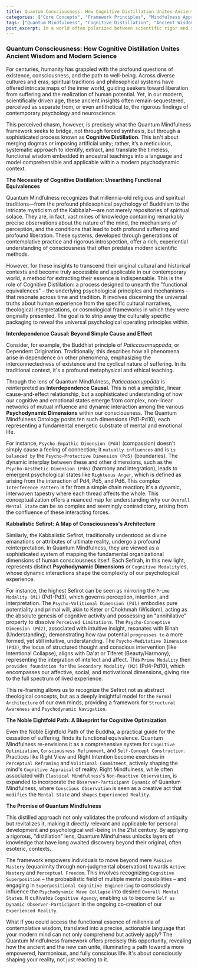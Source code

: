 ```yaml
---
title: Quantum Consciousness: How Cognitive Distillation Unites Ancient Wisdom and Modern Science
categories: ["Core Concepts", "Framework Principles", "Mindfulness Approaches"]
tags: ["Quantum Mindfulness", "Cognitive Distillation", "Ancient Wisdom", "Modern Science", "Consciousness", "Psychodynamic Dimensions", "Perception", "Self-Development", "Mind-Body Connection"]
post_excerpt: In a world often polarized between scientific rigor and spiritual wisdom, Quantum Mindfulness introduces "Cognitive Distillation" as a revolutionary framework. This approach systematically extracts the functional essence of ancient contemplative traditions, reinterpreting profound insights into the nature of consciousness through the lens of modern psychodynamic understanding, thereby bridging millennia of human wisdom with contemporary psychological science.
---
```


### Quantum Consciousness: How Cognitive Distillation Unites Ancient Wisdom and Modern Science

For centuries, humanity has grappled with the profound questions of existence, consciousness, and the path to well-being. Across diverse cultures and eras, spiritual traditions and philosophical systems have offered intricate maps of the inner world, guiding seekers toward liberation from suffering and the realization of human potential. Yet, in our modern, scientifically driven age, these ancient insights often remain sequestered, perceived as separate from, or even antithetical to, the rigorous findings of contemporary psychology and neuroscience.

This perceived chasm, however, is precisely what the Quantum Mindfulness framework seeks to bridge, not through forced synthesis, but through a sophisticated process known as **Cognitive Distillation**. This isn't about merging dogmas or imposing artificial unity; rather, it’s a meticulous, systematic approach to identify, extract, and translate the timeless, functional wisdom embedded in ancestral teachings into a language and model comprehensible and applicable within a modern psychodynamic context.

**The Necessity of Cognitive Distillation: Unearthing Functional Equivalences**

Quantum Mindfulness recognizes that millennia-old religious and spiritual traditions—from the profound philosophical psychology of Buddhism to the intricate mysticism of the Kabbalah—are not merely repositories of spiritual solace. They are, in fact, vast mines of knowledge containing remarkably precise observations about the nature of the mind, the mechanisms of perception, and the conditions that lead to both profound suffering and profound liberation. These systems, developed through generations of contemplative practice and rigorous introspection, offer a rich, experiential understanding of consciousness that often predates modern scientific methods.

However, for these insights to transcend their original cultural and historical contexts and become truly accessible and applicable in our contemporary world, a method for extracting their essence is indispensable. This is the role of Cognitive Distillation: a process designed to unearth the "functional equivalences" – the underlying psychological principles and mechanisms – that resonate across time and tradition. It involves discerning the universal truths about human experience from the specific cultural narratives, theological interpretations, or cosmological frameworks in which they were originally presented. The goal is to strip away the culturally specific packaging to reveal the universal psychological operating principles within.

**Interdependence Causal: Beyond Simple Cause and Effect**

Consider, for example, the Buddhist principle of *Paticcasamuppāda*, or Dependent Origination. Traditionally, this describes how all phenomena arise in dependence on other phenomena, emphasizing the interconnectedness of existence and the cyclical nature of suffering. In its traditional context, it's a profound metaphysical and ethical teaching.

Through the lens of Quantum Mindfulness, *Paticcasamuppāda* is reinterpreted as **Interdependence Causal**. This is not a simplistic, linear cause-and-effect relationship, but a sophisticated understanding of how our cognitive and emotional states emerge from complex, non-linear networks of mutual influence and dynamic interaction among the various **Psychodynamic Dimensions** within our consciousness. The Quantum Mindfulness Ontology posits ten such dimensions (Pd1-Pd10), each representing a fundamental energetic substrate of mental and emotional life.

For instance, `Psycho-Empathic Dimension (Pd4)` (compassion) doesn't simply cause a feeling of connection; it `mutually influences` and is `is balanced by` the `Psycho-Protective Dimension (Pd5)` (boundaries). The dynamic interplay between these and other dimensions, such as the `Psycho-Aesthetic Dimension (Pd6)` (harmony and integration), leads to emergent psychological states like `Righteous Anger`, which is defined as arising from the interaction of Pd4, Pd5, and Pd6. This complex `Interference Pattern` is far from a simple chain reaction; it's a dynamic, interwoven tapestry where each thread affects the whole. This conceptualization offers a nuanced map for understanding why our `Overall Mental State` can be so complex and seemingly contradictory, arising from the confluence of these interacting forces.

**Kabbalistic Sefirot: A Map of Consciousness's Architecture**

Similarly, the Kabbalistic Sefirot, traditionally understood as divine emanations or attributes of ultimate reality, undergo a profound reinterpretation. In Quantum Mindfulness, they are viewed as a sophisticated system of mapping the fundamental organizational dimensions of human consciousness itself. Each Sefirah, in this new light, represents distinct **Psychodynamic Dimensions** or `Cognitive Modality`ies, whose dynamic interactions shape the complexity of our psychological experience.

For instance, the highest Sefirot can be seen as mirroring the `Prime Modality (M1)` (Pd1-Pd3), which governs perception, intention, and interpretation. The `Psycho-Volitional Dimension (Pd1)` embodies pure potentiality and primal will, akin to Keter or Chokhmah (Wisdom), acting as the absolute genesis of cognitive activity and possessing an "annihilative" property to dissolve `Perceived Limitation`s. The `Psycho-Conceptive Dimension (Pd2)`, associated with intuitive insight, resonates with Binah (Understanding), demonstrating how raw potential `progresses to` a more formed, yet still intuitive, understanding. The `Psycho-Meditative Dimension (Pd3)`, the locus of structured thought and conscious intervention (like Intentional Collapse), aligns with Da'at or Tiferet (Beauty/Harmony), representing the integration of intellect and affect. This `Prime Modality` then `provides foundation for` the `Secondary Modality (M2)` (Pd4-Pd10), which encompasses our affective, social, and motivational dimensions, giving rise to the full spectrum of lived experience.

This re-framing allows us to recognize the Sefirot not as abstract theological concepts, but as a deeply insightful model for the `Formal Architecture` of our own minds, providing a framework for `Structural Awareness` and `Psychodynamic Navigation`.

**The Noble Eightfold Path: A Blueprint for Cognitive Optimization**

Even the Noble Eightfold Path of the Buddha, a practical guide for the cessation of suffering, finds its functional equivalence. Quantum Mindfulness re-envisions it as a comprehensive system for `Cognitive Optimization`, `Consciousness Refinement`, and `Self-Concept Construction`. Practices like Right View and Right Intention become exercises in `Perceptual Reframing` and `Volitional Commitment`, actively shaping the mind's `Cognitive Appraisal` of reality. Right Mindfulness, while often associated with `Classical Mindfulness`'s `Non-Reactive Observation`, is expanded to incorporate the `Observer-Participant Dynamic` of Quantum Mindfulness, where `Conscious Observation` is seen as a creative act that `modifies` the `Mental State` and `shapes` `Experienced Reality`.

**The Promise of Quantum Mindfulness**

This distilled approach not only validates the profound wisdom of antiquity but revitalizes it, making it directly relevant and applicable for personal development and psychological well-being in the 21st century. By applying a rigorous, "distillation" lens, Quantum Mindfulness unlocks layers of knowledge that have long awaited discovery beyond their original, often esoteric, contexts.

The framework empowers individuals to move beyond mere `Passive Mastery` (equanimity through non-judgmental observation) towards `Active Mastery` and `Perceptual Freedom`. This involves recognizing `Cognitive Superposition` – the probabilistic field of multiple mental possibilities – and engaging in `Superpositional Cognitive Engineering` to consciously influence the `Psychodynamic Wave Collapse` into desired `Overall Mental State`s. It cultivates `Cognitive Agency`, enabling us to become `Self as Dynamic Observer-Participant` in the ongoing co-creation of our `Experienced Reality`.

What if you could access the functional essence of millennia of contemplative wisdom, translated into a precise, actionable language that your modern mind can not only comprehend but actively apply? The Quantum Mindfulness framework offers precisely this opportunity, revealing how the ancient and the new can unite, illuminating a path toward a more empowered, harmonious, and fully conscious life. It's about consciously shaping your reality, not just reacting to it.